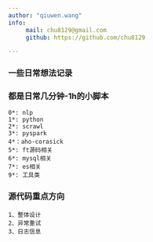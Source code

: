 ```yaml
---
author: "qiuwen.wang"
info: 
     mail: chu8129@gmail.com
     github: https://github.com/chu8129

---
```



<!-- 部分能用
<style>
.mark {
        display: block;
        width:30%;
        position: fixed;
        top: 20%;
        left: 50%;
        z-index: 5;
}
.mark2 {
        display: block;
        width:20%;
        position: fixed;
        top: 22%;
        left: 50%;
        z-index: 5;
}
</style>
<p class="mark">qiuwen.wang:https://github.com/chu8129</p>
<p class="mark2">chu8129@gmail.com</p> -->






### 一些日常想法记录
### 都是日常几分钟-1h的小脚本

```
0*: nlp
1*: python
2*: scrawl
3*: pyspark
4*：aho-corasick 
5*: ft源码相关
6*: mysql相关
7*: es相关
9*: 工具类
```



### 源代码重点方向
```
1、整体设计
2、异常重试
3、日志信息
```
